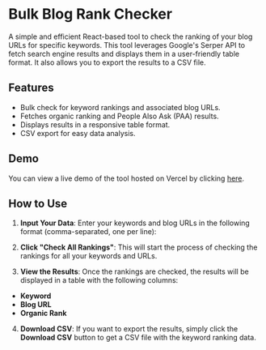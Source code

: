 # Bulk Blog Rank Checker

A simple and efficient React-based tool to check the ranking of your blog URLs for specific keywords. This tool leverages Google's Serper API to fetch search engine results and displays them in a user-friendly table format. It also allows you to export the results to a CSV file.

## Features

- Bulk check for keyword rankings and associated blog URLs.
- Fetches organic ranking and People Also Ask (PAA) results.
- Displays results in a responsive table format.
- CSV export for easy data analysis.

## Demo

You can view a live demo of the tool hosted on Vercel by clicking [here](https://your-vercel-link.com).

## How to Use

1. **Input Your Data**: Enter your keywords and blog URLs in the following format (comma-separated, one per line):
   

2. **Click "Check All Rankings"**: This will start the process of checking the rankings for all your keywords and URLs.

3. **View the Results**: Once the rankings are checked, the results will be displayed in a table with the following columns:
- **Keyword**
- **Blog URL**
- **Organic Rank**

4. **Download CSV**: If you want to export the results, simply click the **Download CSV** button to get a CSV file with the keyword ranking data.


